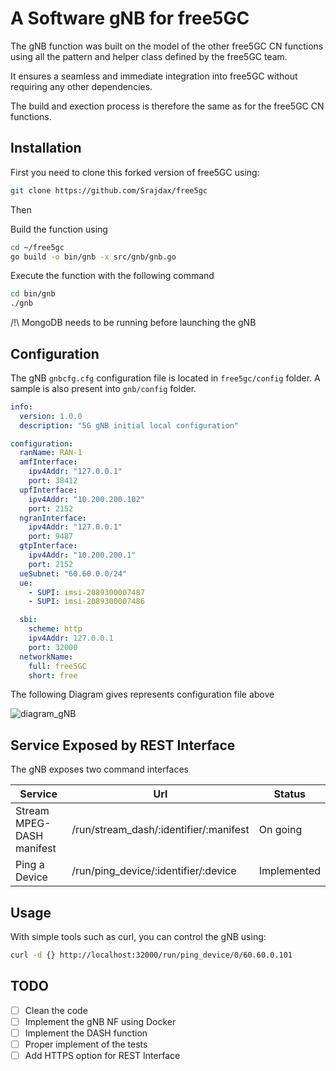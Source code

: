 # A Software gNB for free5GC

The gNB function was built on the model of the other free5GC CN functions using all the pattern and helper class defined by the free5GC team.

It ensures a seamless and immediate integration into free5GC without requiring any other dependencies.

The build and exection process is therefore the same as for the free5GC CN functions. 

## Installation

First you need to clone this forked version of free5GC using:

```bash
git clone https://github.com/Srajdax/free5gc
```

Then

Build the function using 

``` bash
cd ~/free5gc
go build -o bin/gnb -x src/gnb/gnb.go
```

Execute the function with the following command

``` bash
cd bin/gnb
./gnb
```

/!\ MongoDB needs to be running before launching the gNB

## Configuration

The gNB `gnbcfg.cfg` configuration file is located in `free5gc/config` folder. A sample is also present into `gnb/config` folder.

``` yaml
info:
  version: 1.0.0
  description: "5G gNB initial local configuration"

configuration:
  ranName: RAN-1
  amfInterface:
    ipv4Addr: "127.0.0.1"
    port: 38412
  upfInterface:
    ipv4Addr: "10.200.200.102"
    port: 2152
  ngranInterface:
    ipv4Addr: "127.0.0.1"
    port: 9487
  gtpInterface:
    ipv4Addr: "10.200.200.1"
    port: 2152
  ueSubnet: "60.60.0.0/24"
  ue:
    - SUPI: imsi-2089300007487
    - SUPI: imsi-2089300007486

  sbi:
    scheme: http
    ipv4Addr: 127.0.0.1
    port: 32000
  networkName:
    full: free5GC
    short: free

```

The following Diagram gives represents configuration file above

![diagram_gNB](https://user-images.githubusercontent.com/41422704/88692144-07d6a700-d0fe-11ea-836d-56df98ffa93a.png)

## Service Exposed by REST Interface

The gNB exposes two command interfaces

| Service                   | Url                                    | Status |
|---------------------------|----------------------------------------|--------|
| Stream MPEG-DASH manifest | /run/stream_dash/:identifier/:manifest |On going|
| Ping a Device             | /run/ping_device/:identifier/:device   |Implemented|

## Usage

With simple tools such as curl, you can control the gNB using:

``` bash
curl -d {} http://localhost:32000/run/ping_device/0/60.60.0.101
````

## TODO

* [ ] Clean the code
* [ ] Implement the gNB NF using Docker
* [ ] Implement the DASH function
* [ ] Proper implement of the tests
* [ ] Add HTTPS option for REST Interface
